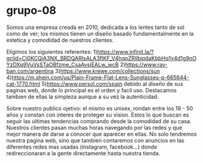 # grupo-08
Somos una empresa creada en 2010, dedicada a los lentes tanto de sol como de ver; los mismos tienen un diseño basado fundamentalmente en la estetica y comodidad de nuestros clientes.

Eligimos los siguientes referentes:
1)https://www.infinit.la/?gclid=Cj0KCQiA3NX_BRDQARIsALA3fIKF_V4hqpZRllbipdaKbbHq1y4d1g9nOYzDXq9VuVsSTaOBfzme_CsaAvsjEALw_wcB
2)https://www.ray-ban.com/argentina
3)https://www.krewe.com/collections/sun
4)https://m.shein.com/us/Plain-Frame-Flat-Lens-Sunglasses-p-665644-cat-1770.html
5)https://www.persol.com/spain
debido al diseño de sus paginas web, donde lo principal es el orden y facil uso. Destacamos tambien de ellas la simpleza aunque a su vez la autenticidad.

Sobre nuestro publico ojetivo: el mismo es unisex, rondan entre los 18 - 50 años y constan con interes de proteger su vision. Estos lo que buscan es seguir las ultimas tendencias comprando desde la comodidad de su casa.
Nuestros clientes pasan muchas horas navegando por las redes y que mejor manera de darse a conocer que aparecer en ellas. No solo tendremos nuestra pagina web, sino que tambien contaremos con anuncios en las diferentes redes mas usadas (instagram, facebook...) donde redireccionaran a la gente directamente hasta nuestra tienda.

